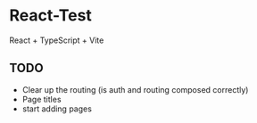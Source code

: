 # React-Test

React + TypeScript + Vite

## TODO
* Clear up the routing  (is auth and routing composed correctly)
* Page titles
* start adding pages